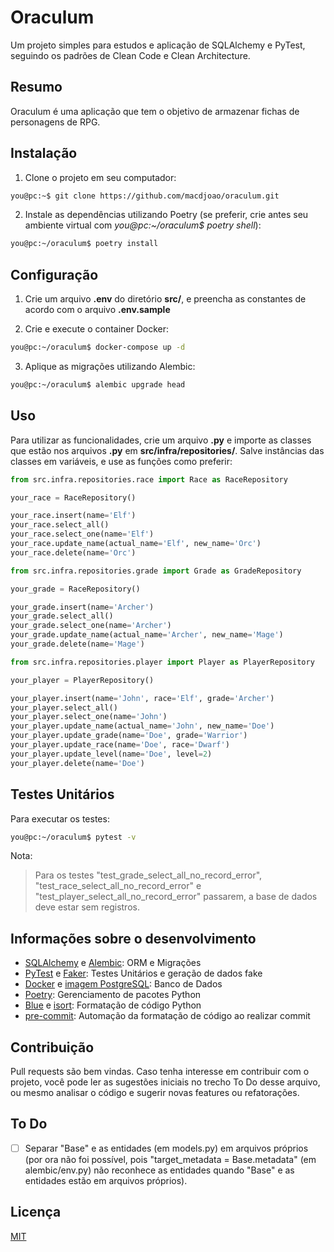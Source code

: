# Oraculum
Um projeto simples para estudos e aplicação de SQLAlchemy e PyTest, seguindo os padrões de Clean Code e Clean Architecture.

## Resumo
Oraculum é uma aplicação que tem o objetivo de armazenar fichas de personagens de RPG.

## Instalação
1. Clone o projeto em seu computador:
```sh
you@pc:~$ git clone https://github.com/macdjoao/oraculum.git
```

2. Instale as dependências utilizando Poetry (se preferir, crie antes seu ambiente virtual com *you@pc:~/oraculum$ poetry shell*):
```sh
you@pc:~/oraculum$ poetry install
```

## Configuração
1. Crie um arquivo **.env** do diretório **src/**, e preencha as constantes de acordo com o arquivo **.env.sample**

2. Crie e execute o container Docker:
```sh
you@pc:~/oraculum$ docker-compose up -d
```

3. Aplique as migrações utilizando Alembic:
```sh
you@pc:~/oraculum$ alembic upgrade head
```
## Uso
Para utilizar as funcionalidades, crie um arquivo **.py** e importe as classes que estão nos arquivos **.py** em **src/infra/repositories/**. Salve instâncias das classes em variáveis, e use as funções como preferir:

```python
from src.infra.repositories.race import Race as RaceRepository

your_race = RaceRepository()

your_race.insert(name='Elf')
your_race.select_all()
your_race.select_one(name='Elf')
your_race.update_name(actual_name='Elf', new_name='Orc')
your_race.delete(name='Orc')
```

```python
from src.infra.repositories.grade import Grade as GradeRepository

your_grade = RaceRepository()

your_grade.insert(name='Archer')
your_grade.select_all()
your_grade.select_one(name='Archer')
your_grade.update_name(actual_name='Archer', new_name='Mage')
your_grade.delete(name='Mage')
```

```python
from src.infra.repositories.player import Player as PlayerRepository

your_player = PlayerRepository()

your_player.insert(name='John', race='Elf', grade='Archer')
your_player.select_all()
your_player.select_one(name='John')
your_player.update_name(actual_name='John', new_name='Doe')
your_player.update_grade(name='Doe', grade='Warrior')
your_player.update_race(name='Doe', race='Dwarf')
your_player.update_level(name='Doe', level=2)
your_player.delete(name='Doe')
```

## Testes Unitários
Para executar os testes:

```sh
you@pc:~/oraculum$ pytest -v
```

Nota:

> Para os testes "test_grade_select_all_no_record_error", "test_race_select_all_no_record_error" e "test_player_select_all_no_record_error" passarem, a base de dados deve estar sem registros.

## Informações sobre o desenvolvimento
- [SQLAlchemy](https://www.sqlalchemy.org/) e [Alembic](https://alembic.sqlalchemy.org/en/latest/): ORM e Migrações
- [PyTest](https://docs.pytest.org/en/7.3.x/) e [Faker](https://faker.readthedocs.io/en/master/): Testes Unitários e geração de dados fake
- [Docker](https://www.docker.com/) e [imagem PostgreSQL](https://hub.docker.com/_/postgres): Banco de Dados
- [Poetry](https://python-poetry.org/): Gerenciamento de pacotes Python
- [Blue](https://blue.readthedocs.io/en/latest/) e [isort](https://pycqa.github.io/isort/): Formatação de código Python
- [pre-commit](https://pre-commit.com/): Automação da formatação de código ao realizar commit

## Contribuição
Pull requests são bem vindas. Caso tenha interesse em contribuir com o projeto, você pode ler as sugestões iniciais no trecho To Do desse arquivo, ou mesmo analisar o código e sugerir novas features ou refatorações.

## To Do
- [ ] Separar "Base" e as entidades (em models.py) em arquivos próprios (por ora não foi possível, pois "target_metadata = Base.metadata" (em alembic/env.py) não reconhece as entidades quando "Base" e as entidades estão em arquivos próprios).

## Licença

[MIT](https://choosealicense.com/licenses/mit/)